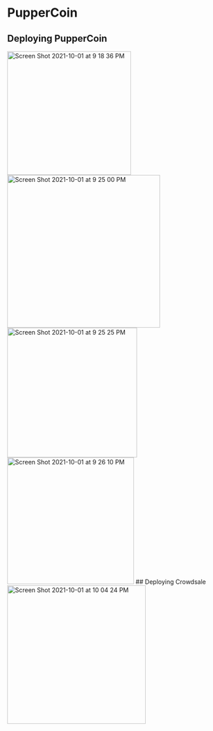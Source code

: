 # PupperCoin

## Deploying PupperCoin

<img width="285" alt="Screen Shot 2021-10-01 at 9 18 36 PM" src="https://user-images.githubusercontent.com/81844266/135703780-fdf2138c-decb-4a4e-85f8-7323ac5af56f.png">
<img width="352" alt="Screen Shot 2021-10-01 at 9 25 00 PM" src="https://user-images.githubusercontent.com/81844266/135703785-5a8cda5a-defb-4a35-8c0e-af68e8e11b0c.png">
<img width="299" alt="Screen Shot 2021-10-01 at 9 25 25 PM" src="https://user-images.githubusercontent.com/81844266/135703786-a3cb4ddb-5ebe-423a-bc28-d6b9a9c64683.png">
<img width="292" alt="Screen Shot 2021-10-01 at 9 26 10 PM" src="https://user-images.githubusercontent.com/81844266/135703787-a0ffa932-5f30-4c42-9eb0-7393079aa66f.png">
## Deploying Crowdsale

<img width="319" alt="Screen Shot 2021-10-01 at 10 04 24 PM" src="https://user-images.githubusercontent.com/81844266/135704300-e21e87f9-0325-4f5f-aa4f-0c739f0f6710.png">
